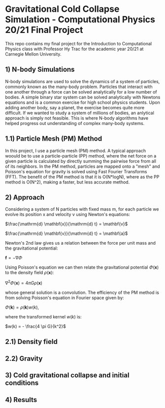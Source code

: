 # Gravitational Cold Collapse Simulation - Computational Physics 20/21 Final Project
This repo contains my final project for the Introduction to Computational Physics class with Professor Hy Trac for the academic year 20/21 at Carnegie Mellon University. 

## 1) N-body Simulations
N-body simulations are used to solve the dynamics of a system of particles, commonly known as the many-body problem. Particles that interact with one another through a force can be solved analytically for a low number of bodies. 
A simple binary star system can be solved analytically with Newtons equations and is a common exercise for high school physics students. Upon adding another body, say a planet, the exercise becomes quite more difficult. If we 
wanted to study a system of millions of bodies, an anlytical approach is simply not feasible. This is where N-body algorithms have helped progress out understanding of complex many-body systems. 

## 1.1) Particle Mesh (PM) Method
In this project, I use a particle mesh (PM) method. A typical approach woould be to use a particle-particle (PP) method, where  the net force on a given particle is calculated by directly summing the pairwise force from all of its neighbors. 
In the PM method, particles are mapped onto a "mesh" and Poisson's equation for gravity is solved using Fast Fourier Transforms (FFT). The benefit of the PM method is that it is O(N*logN), where as the PP method is O(N^2), making a faster, but less accurate method.

## 2) Approach
Considering a system of N particles with fixed mass m, for each particle we evolve its position x and velocity v using Newton's equations:

  $\frac{\mathrm{d} \mathbf{x}}{\mathrm{d} t} = \mathbf{v}\$
  
  $\frac{\mathrm{d} \mathbf{v}}{\mathrm{d} t} = \mathbf{a}\$
  
  Newton's 2nd law gives us a relation between the force per unit mass and the gravitational potential:
  
  $\mathbf{f} = - \nabla \Phi$
  
  Using Poisson's equation we can then relate the gravitational potential $\Phi (\mathbf{x})$ to the density field $\rho (\mathbf{x})$:
  
  $\nabla^{2} \Phi (\mathbf{x}) = 4 \pi G \rho (\mathbf{x})$
  
  whose general solution is a convolution. The efficiency of the PM method is from solving Poisson's equation in Fourier space given by:
  
  $\Phi (\mathbf{k}) = \rho (\mathbf{k}) w(k)$, 
  
  where the transformed kernel $w(k)$ is:
  
  $w(k) = - \frac{4 \pi G}{k^2}$
  
  ## 2.1) Density field
  
  ## 2.2) Gravity
  
  ## 3) Cold gravitational collapse and initial conditions
  
  ## 4) Results
